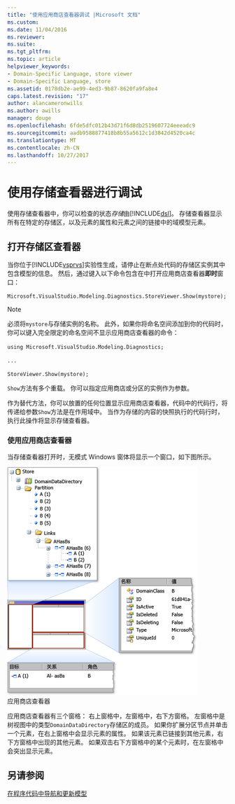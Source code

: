 ```yaml
---
title: "使用应用商店查看器调试 |Microsoft 文档"
ms.custom: 
ms.date: 11/04/2016
ms.reviewer: 
ms.suite: 
ms.tgt_pltfrm: 
ms.topic: article
helpviewer_keywords:
- Domain-Specific Language, store viewer
- Domain-Specific Language, store
ms.assetid: 0178db2e-ae99-4ed3-9b87-8620fa9fa8e4
caps.latest.revision: "17"
author: alancameronwills
ms.author: awills
manager: douge
ms.openlocfilehash: 6fde5dfc012b43d71f6d8db2519607724eeeadc9
ms.sourcegitcommit: aadb9588877418b8b55a5612c1d3842d4520ca4c
ms.translationtype: MT
ms.contentlocale: zh-CN
ms.lasthandoff: 10/27/2017
---
```

# <a name="debugging-by-using-the-store-viewer"></a>使用存储查看器进行调试
使用存储查看器中，你可以检查的状态*存储*由[!INCLUDE[dsl](../modeling/includes/dsl_md.md)]。 存储查看器显示所有在特定的存储区，以及元素的属性和元素之间的链接中的域模型元素。  
  
## <a name="opening-store-viewer"></a>打开存储区查看器  
 当你位于[!INCLUDE[vsprvs](../code-quality/includes/vsprvs_md.md)]实验性生成，请停止在断点处代码的存储区实例其中包含模型的信息。 然后，通过键入以下命令包含在中打开应用商店查看器**即时**窗口：  
  
```  
Microsoft.VisualStudio.Modeling.Diagnostics.StoreViewer.Show(mystore);  
```  
  
> [!NOTE]
>  必须将`mystore`与存储实例的名称。 此外，如果你将命名空间添加到你的代码时，你可以键入完全限定的命名空间不显示应用商店查看器的命令：  
>   
>  `using Microsoft.VisualStudio.Modeling.Diagnostics;`  
>   
>  `...`  
>   
>  `StoreViewer.Show(mystore);`  
  
 `Show`方法有多个重载。 你可以指定应用商店或分区的实例作为参数。  
  
 作为替代方法，你可以放置的任何位置显示应用商店查看器，代码中的代码行，将传递给参数`Show`方法是在作用域中。 当作为存储的内容的快照执行的代码行时，执行此操作将显示存储查看器。  
  
### <a name="using-store-viewer"></a>使用应用商店查看器  
 当存储查看器打开时，无模式 Windows 窗体将显示一个窗口，如下图所示。  
  
 ![](../modeling/media/storeviewer2.png "storeviewer2")  
应用商店查看器  
  
 应用商店查看器有三个窗格： 右上窗格中，左窗格中，右下方窗格。 左窗格中是树视图中的类型`DomainDataDirectory`存储区的成员。 如果你扩展分区节点并单击一个元素，在右上窗格中会显示元素的属性。 如果该元素已链接到其他元素，右下方窗格中出现的其他元素。 如果双击右下方窗格中的某个元素时，在左窗格中会突出显示元素。  
  
## <a name="see-also"></a>另请参阅  
 [在程序代码中导航和更新模型](../modeling/navigating-and-updating-a-model-in-program-code.md)
